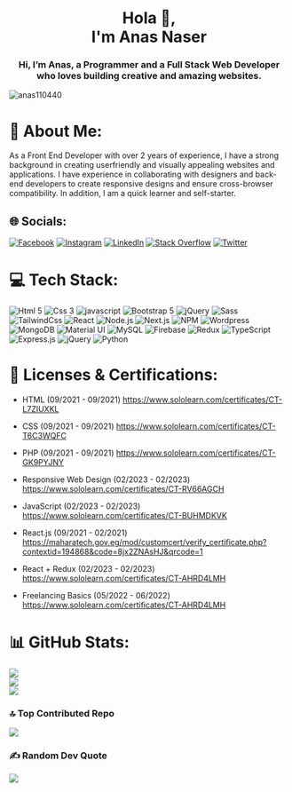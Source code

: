 <h1 align="center">Hola 👋,<br/> I'm Anas Naser</h1>
<h3 align="center">Hi, I’m Anas, a Programmer and a Full Stack Web Developer who loves building creative and amazing websites.
</h3>

<p align="left"> <img src="https://komarev.com/ghpvc/?username=anas110440&label=Profile%20views&color=0e75b6&style=flat" alt="anas110440" /> 

<!-- [![](https://visitcount.itsvg.in/api?id=anas110440&icon=4&color=0)](https://visitcount.itsvg.in) -->
</p>

# 💫 About Me:
As a Front End Developer with over 2 years of experience, I have a strong background in creating userfriendly
and visually appealing websites and applications. I have experience in collaborating with
designers and back-end developers to create responsive designs and ensure cross-browser
compatibility. In addition, I am a quick learner and self-starter.

## 🌐 Socials:
[![Facebook](https://img.shields.io/badge/Facebook-%231877F2.svg?logo=Facebook&logoColor=white)](https://facebook.com/anascodex) 
[![Instagram](https://img.shields.io/badge/Instagram-%23E4405F.svg?logo=Instagram&logoColor=white)](https://instagram.com/anascodex) 
[![LinkedIn](https://img.shields.io/badge/LinkedIn-%230077B5.svg?logo=linkedin&logoColor=white)](https://linkedin.com/in/anascodex) 
[![Stack Overflow](https://img.shields.io/badge/-Stackoverflow-FE7A16?logo=stack-overflow&logoColor=white)](https://stackoverflow.com/users/anascodex) 
[![Twitter](https://img.shields.io/badge/Twitter-%231DA1F2.svg?logo=Twitter&logoColor=white)](https://twitter.com/anascodex) 

# 💻 Tech Stack:
![Html 5](https://img.shields.io/badge/HTML5-%23e34c26.svg?logo=Html5&logoColor=white)
![Css 3](https://img.shields.io/badge/Css3-%23264de4.svg?logo=Css3&logoColor=white)
![javascript](https://img.shields.io/badge/javascript-%23F0DB4F.svg?logo=javascript&logoColor=black) 
![Bootstrap 5](https://img.shields.io/badge/Bootstrap5-%23563d7c.svg?logo=Bootstrap&logoColor=white) 
![jQuery](https://img.shields.io/badge/jQuery-%230769AD.svg?logo=jQuery&logoColor=white)
![Sass](https://img.shields.io/badge/Sass-%23CC6699.svg?logo=Sass&logoColor=white)
![TailwindCss](https://img.shields.io/badge/TailwindCss-%2306b6d4.svg?logo=TailwindCss&logoColor=white) 
![React](https://img.shields.io/badge/React-%231877F2.svg?logo=React&logoColor=white) 
![Node.js](https://img.shields.io/badge/Node.js-%2368a063.svg?logo=Node.js&logoColor=white) 
![Next.js](https://img.shields.io/badge/Next.js-%23000.svg?logo=Next.js&logoColor=white) 
![NPM](https://img.shields.io/badge/NPM-%23CC3534.svg?logo=NPM&logoColor=white) 
![Wordpress](https://img.shields.io/badge/Wordpress-%2321759b.svg?logo=Wordpress&logoColor=white) 
![MongoDB](https://img.shields.io/badge/MongoDB-%234DB33D.svg?logo=MongoDB&logoColor=white) 
![Material UI](https://img.shields.io/badge/Material%20UI-%230081CB.svg?logo=Material-UI&logoColor=white)
![MySQL](https://img.shields.io/badge/MySQL-%234479A1.svg?logo=MySQL&logoColor=white)
![Firebase](https://img.shields.io/badge/Firebase-%23FFCA28.svg?logo=Firebase&logoColor=black)
![Redux](https://img.shields.io/badge/Redux-%23764ABC.svg?logo=Redux&logoColor=white)
![TypeScript](https://img.shields.io/badge/TypeScript-%23007ACC.svg?logo=TypeScript&logoColor=white)
![Express.js](https://img.shields.io/badge/Express.js-%23404d59.svg?logo=Express&logoColor=white)
![jQuery](https://img.shields.io/badge/jQuery-%230769AD.svg?logo=jQuery&logoColor=white)
![Python](https://img.shields.io/badge/Python-%233776AB.svg?logo=Python&logoColor=white)

# 📜 Licenses & Certifications:
- HTML (09/2021 - 09/2021)
    https://www.sololearn.com/certificates/CT-L7ZIUXKL

- CSS (09/2021 - 09/2021)
    https://www.sololearn.com/certificates/CT-T6C3WQFC

- PHP (09/2021 - 09/2021)
    https://www.sololearn.com/certificates/CT-GK9PYJNY

- Responsive Web Design (02/2023 - 02/2023)
    https://www.sololearn.com/certificates/CT-RV66AGCH

- JavaScript (02/2023 - 02/2023)
    https://www.sololearn.com/certificates/CT-BUHMDKVK

- React.js (09/2021 - 02/2021)
    https://maharatech.gov.eg/mod/customcert/verify_certificate.php?contextid=194868&code=8jx2ZNAsHJ&qrcode=1

- React + Redux (02/2023 - 02/2023)
    https://www.sololearn.com/certificates/CT-AHRD4LMH

- Freelancing Basics (05/2022 - 06/2022)
    https://www.sololearn.com/certificates/CT-AHRD4LMH


# 📊 GitHub Stats:
![](https://github-readme-stats.vercel.app/api?username=anas110440&theme=blue-green&hide_border=true&include_all_commits=false&count_private=true)<br/>
![](https://github-readme-streak-stats.herokuapp.com/?user=anas110440&theme=blue-green&hide_border=true)<br/>
![](https://github-readme-stats.vercel.app/api/top-langs/?username=anas110440&theme=blue-green&hide_border=true&include_all_commits=false&count_private=true&layout=compact)

### 🔝 Top Contributed Repo
![](https://github-contributor-stats.vercel.app/api?username=anas110440&limit=5&theme=tokyonight&combine_all_yearly_contributions=true)

### ✍️ Random Dev Quote
![](https://quotes-github-readme.vercel.app/api?type=horizontal&theme=merko)

